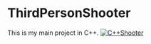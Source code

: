 # ThirdPersonShooter
This is my main project in C++.
[![C++Shooter](https://www.youtube.com/embed/3Jk3Xcf-ZvY)](https://www.youtube.com/embed/3Jk3Xcf-ZvY) </br>
